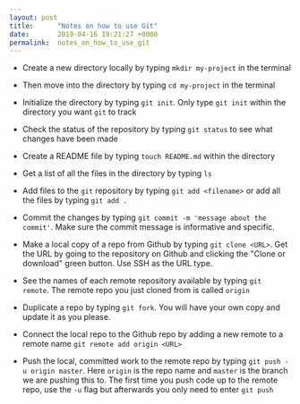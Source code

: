 ```yaml
---
layout: post
title:      "Notes on how to use Git"
date:       2019-04-16 19:21:27 +0000
permalink:  notes_on_how_to_use_git
---
```



* Create a new directory locally by typing `mkdir my-project` in the terminal
* Then move into the directory by typing `cd my-project` in the terminal
* Initialize the directory by typing `git init`. Only type `git init` within the directory you want `git` to track


* Check the status of the repository by typing `git status` to see what changes have been made
* Create a README file by typing `touch README.md` within the directory
* Get a list of all the files in the directory by typing `ls`


* Add files to the `git` repository by typing `git add <filename>` or add all the files by typing `git add .`
* Commit the changes by typing `git commit -m 'message about the commit'`. Make sure the commit message is informative and specific.


* Make a local copy of a repo from Github by typing `git clone <URL>`. Get the URL by going to the repository on Github and clicking the "Clone or download" green button. Use SSH as the URL type. 
* See the names of each remote repository available by typing `git remote`. The remote repo you just cloned from is called `origin`
* Duplicate a repo by typing `git fork`. You will have your own copy and update it as you please. 


* Connect the local repo to the Github repo by adding a new remote to a remote name `git remote add origin <URL>`
* Push the local, committed work to the remote repo by typing `git push -u origin master`. Here `origin` is the repo name and `master` is the branch we are pushing this to. The first time you push code up to the remote repo, use the `-u` flag but afterwards you only need to enter `git push`
